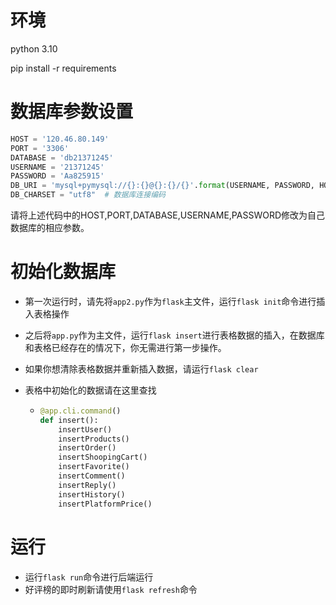 # 环境
python 3.10

pip install -r requirements

# 数据库参数设置

``` python
HOST = '120.46.80.149'
PORT = '3306'
DATABASE = 'db21371245'
USERNAME = '21371245'
PASSWORD = 'Aa825915'
DB_URI = 'mysql+pymysql://{}:{}@{}:{}/{}'.format(USERNAME, PASSWORD, HOST, PORT, DATABASE)
DB_CHARSET = "utf8"  # 数据库连接编码
```

请将上述代码中的HOST,PORT,DATABASE,USERNAME,PASSWORD修改为自己数据库的相应参数。

# 初始化数据库

+ 第一次运行时，请先将`app2.py`作为`flask`主文件，运行`flask init`命令进行插入表格操作

+ 之后将`app.py`作为主文件，运行`flask insert`进行表格数据的插入，在数据库和表格已经存在的情况下，你无需进行第一步操作。

+ 如果你想清除表格数据并重新插入数据，请运行`flask clear`

+ 表格中初始化的数据请在这里查找

  + ``` python
    @app.cli.command()
    def insert():
        insertUser()
        insertProducts()
        insertOrder()
        insertShoopingCart()
        insertFavorite()
        insertComment()
        insertReply()
        insertHistory()
        insertPlatformPrice()
    
    ```

  

# 运行
+ 运行`flask run`命令进行后端运行
+ 好评榜的即时刷新请使用`flask refresh`命令
